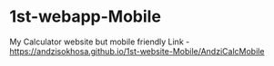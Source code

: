 # 1st-webapp-Mobile
My Calculator website but mobile friendly
Link - https://andzisokhosa.github.io/1st-website-Mobile/AndziCalcMobile
